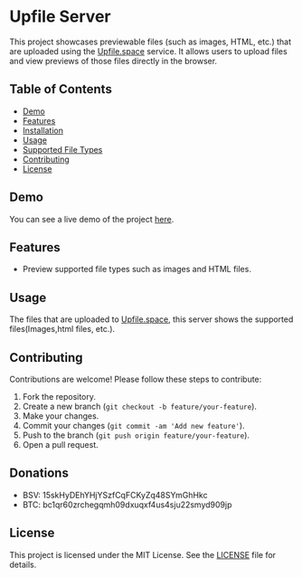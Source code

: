 # Upfile Server
This project showcases previewable files (such as images, HTML, etc.) that are uploaded using the [Upfile.space](https://upfile.space) service. It allows users to upload files and view previews of those files directly in the browser.

## Table of Contents
- [Demo](#demo)
- [Features](#features)
- [Installation](#installation)
- [Usage](#usage)
- [Supported File Types](#supported-file-types)
- [Contributing](#contributing)
- [License](#license)

## Demo
You can see a live demo of the project [here](https://cdn.upfile.space/6c06ddcce185190d337e62dff890be65e886f186729e0a0c81435ce8535524c0).

## Features
- Preview supported file types such as images and HTML files.

## Usage
The files that are uploaded to [Upfile.space](https://upfile.space), this server shows the supported files(Images,html files, etc.).

## Contributing
Contributions are welcome! Please follow these steps to contribute:
1. Fork the repository.
2. Create a new branch (`git checkout -b feature/your-feature`).
3. Make your changes.
4. Commit your changes (`git commit -am 'Add new feature'`).
5. Push to the branch (`git push origin feature/your-feature`).
6. Open a pull request.

## Donations
- BSV: 15skHyDEhYHjYSzfCqFCKyZq48SYmGhHkc
- BTC: bc1qr60zrchegqmh09dxuqxf4us4sju22smyd909jp

## License
This project is licensed under the MIT License. See the [LICENSE](LICENSE) file for details.
